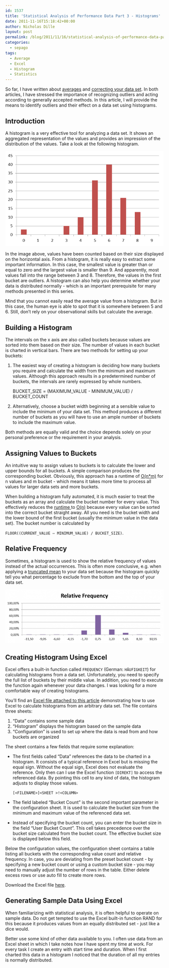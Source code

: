 ```yaml
---
id: 1537
title: 'Statistical Analysis of Performance Data Part 3 - Histograms'
date: 2011-11-16T15:18:42+00:00
author: Nicholas Dille
layout: post
permalink: /blog/2011/11/16/statistical-analysis-of-performance-data-part-3-histograms/
categories:
  - sepago
tags:
  - Average
  - Excel
  - Histogram
  - Statistics
---
```

So far, I have written about [averages](/blog/2011/06/27/statistical-analysis-of-performance-data-part-1-averages/ "Statistical Analysis of Performance Data Part 1 – Averages") and [correcting your data set](/blog/2011/07/15/statistical-analysis-of-performance-data-part-2-correcting-the-data-set/ "Statistical Analysis of Performance Data Part 2 – Correcting the Data Set"). In both articles, I have stressed the importance of recognizing outliers and acting according to generally accepted methods. In this article, I will provide the means to identify outliers and their effect on a data set using histograms.

<!--more-->

<!--break-->

## Introduction

A histogram is a very effective tool for analyzing a data set. It shows an aggregated representation of the values and provides an impression of the distribution of the values. Take a look at the following histogram.

[![Histogram](/media/2011/11/histogram.png)](/media/2011/11/histogram.png)

In the image above, values have been counted based on their size displayed on the horizontal axis. From a histogram, it is really easy to extract some important information. In this case, the smallest value is greater than or equal to zero and the largest value is smaller than 9. And apparently, most values fall into the range between 3 and 8. Therefore, the values in the first bucket are outliers. A histogram can also help you determine whether your data is distributed normally - which is an important prerequisite for many methods presented in this series.

Mind that you cannot easily read the average value from a histogram. But in this case, the human eye is able to spot that it is somewhere between 5 and 6. Still, don’t rely on your observational skills but calculate the average.

## Building a Histogram

The intervals on the x axis are also called buckets because values are sorted into them based on their size. The number of values in each bucket is charted in vertical bars. There are two methods for setting up your buckets:

  1. The easiest way of creating a histogram is deciding how many buckets you require and calculate the width from the minimum and maximum values. Although this approach results in a predetermined number of buckets, the intervals are rarely expressed by whole numbers.
  
        BUCKET_SIZE = (MAXIMUM_VALUE - MINIMUM_VALUE) / BUCKET_COUNT
    
  2. Alternatively, choose a bucket width beginning at a sensible value to include the minimum of your data set. This method produces a different number of buckets as you will have to use an ample number of buckets to include the maximum value.

Both methods are equally valid and the choice depends solely on your personal preference or the requirement in your analysis.

## Assigning Values to Buckets

An intuitive way to assign values to buckets is to calculate the lower and upper bounds for all buckets. A simple comparison produces the corresponding bucket. Obviously, this approach has a runtime of [O(n*m)](http://en.wikipedia.org/wiki/Big_O_notation) for n values and m bucket - which means it takes more time to process all values for larger data sets and more buckets.

When building a histogram fully automated, it is much easier to treat the buckets as an array and calculate the bucket number for every value. This effectively reduces the [runtime ](http://en.wikipedia.org/wiki/Run-time_complexity)to [O(n)](http://en.wikipedia.org/wiki/Big_O_notation) because every value can be sorted into the correct bucket straight away. All you need is the bucket width and the lower bound of the first bucket (usually the minimum value in the data set). The bucket number is calculated by
  
`FLOOR((CURRENT_VALUE – MINIMUM_VALUE) / BUCKET_SIZE)`.

## Relative Frequency

Sometimes, a histogram is used to show the relative frequency of values instead of the actual occurrences. This is often more conclusive, e.g. when applying a [truncated mean](/blog/2011/07/15/statistical-analysis-of-performance-data-part-2-correcting-the-data-set/ "Statistical Analysis of Performance Data Part 2 – Correcting the Data Set") to your data set because the histogram quickly tell you what percentage to exclude from the bottom and the top of your data set.

[![Relative frequency](/media/2011/11/relativefrequency.png)](/media/2011/11/relativefrequency.png)

## Creating Histogram Using Excel

Excel offers a built-in function called `FREQUENCY` (German: `HÄUFIGKEIT`) for calculating histograms from a data set. Unfortunately, you need to specify the full list of buckets by their middle value. In addition, you need to execute the function again whenever your data changes. I was looking for a more comfortable way of creating histograms.

You’ll find an [Excel file attached to this article](/media/2011/11/statistical_analysis_of_performance_data_part_3_-_histograms.zip) demonstrating how to use Excel to calculate histograms from an arbitrary data set. The file contains three sheets:

  1. “Data” contains some sample data
  2. “Histogram” displays the histogram based on the sample data
  3. “Configuration” is used to set up where the data is read from and how buckets are organized

The sheet contains a few fields that require some explanation:

  * The first fields called “Data” references the data to be charted in a histogram. It consists of a typical reference in Excel but is missing the equal sign. Without the equal sign, Excel does not evaluate the reference. Only then can I use the Excel function `[DIREKT]` to access the referenced data. By pointing this cell to any kind of data, the histogram adjusts to display those values.
  
        [<FILENAME>]<SHEET >!<COLUMN>
    
  * The field labeled “Bucket Count” is the second important parameter in the configuration sheet. It is used to calculate the bucket size from the minimum and maximum value of the referenced data set.
  * Instead of specifying the bucket count, you can enter the bucket size in the field “User Bucket Count”. This cell takes precedence over the bucket size calculated from the bucket count. The effective bucket size is displayed below this field.

Below the configuration values, the configuration sheet contains a table listing all buckets with the corresponding value count and relative frequency. In case, you are deviating from the preset bucket count - by specifying a new bucket count or using a custom bucket size - you may need to manually adjust the number of rows in the table. Either delete excess rows or use auto fill to create more rows.

Download the Excel file [here](/media/2011/11/statistical_analysis_of_performance_data_part_3_-_histograms.zip).

## Generating Sample Data Using Excel

When familiarizing with statistical analysis, it is often helpful to operate on sample data. Do not get tempted to use the Excel built-in function RAND for this because it produces values from an equally distributed set - just like a dice would.

Better use some kind of other data available to you. I often use data from an Excel sheet in which I take notes how I have spent my time at work. For every task I create an entry with start time and duration. When I first charted this data in a histogram I noticed that the duration of all my entries is normally distributed.
